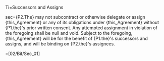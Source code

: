 Ti=Successors and Assigns

sec={P2.The} may not subcontract or otherwise delegate or assign {this_Agreement} or any of its obligations under {this_Agreement} without {P1.the}'s prior written consent.  Any attempted assignment in violation of the foregoing shall be null and void. Subject to the foregoing, {this_Agreement} will be for the benefit of {P1.the}'s successors and assigns, and will be binding on {P2.the}'s assignees.


=[02/Bit/Sec_01]
